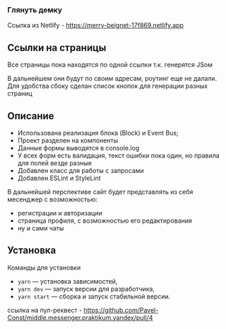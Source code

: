 
### Глянуть демку

Ссылка из Netlify - https://merry-beignet-17f869.netlify.app

## Ссылки на страницы

Все страницы пока находятся по одной ссылки т.к. генерятся JSом

В дальнейшем они будут по своим адресам, роутинг еще не далали.
Для удобства сбоку сделан список кнопок для генерации разных страниц

##  Описание 

 - Использована реализация блока (Block) и Event Bus;
 - Проект разделен на компоненты
 - Данные формы выводятся в console.log
 - У всех форм есть валидация, текст ошибки пока один, но правила для полей везде разные
 - Добавлен класс для работы с запросами
 - Добавлен ESLint и StyleLint

В дальнейшей перспективе сайт будет представлять из себя месенджер с возможностью:

 - регистрации и авторизации
 - страница профиля, с возможностью его редактирования
 - ну и сами чаты

## Установка
Команды для установки

- `yarn` — установка зависимостей,
- `yarn dev` — запуск версии для разработчика,
- `yarn start` — сборка и запуск стабильной версии.

ссылка на пул-реквест - https://github.com/Pavel-Const/middle.messenger.praktikum.yandex/pull/4

